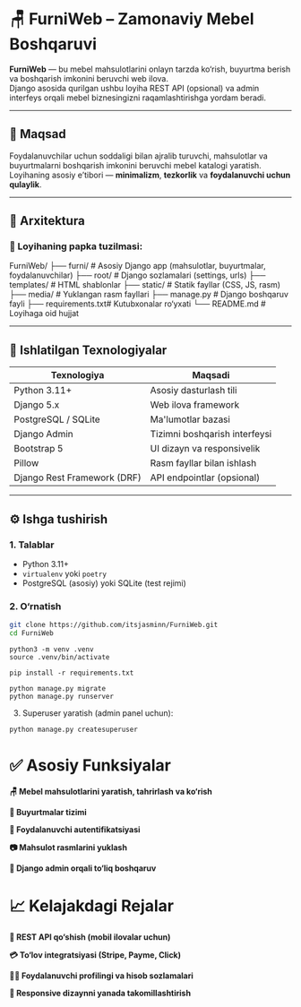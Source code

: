 # 🪑 FurniWeb – Zamonaviy Mebel Boshqaruvi

**FurniWeb** — bu mebel mahsulotlarini onlayn tarzda ko‘rish, buyurtma berish va boshqarish imkonini beruvchi web
ilova.  
Django asosida qurilgan ushbu loyiha REST API (opsional) va admin interfeys orqali mebel biznesingizni raqamlashtirishga
yordam beradi.

---

## 🎯 Maqsad

Foydalanuvchilar uchun soddaligi bilan ajralib turuvchi, mahsulotlar va buyurtmalarni boshqarish imkonini beruvchi mebel
katalogi yaratish.  
Loyihaning asosiy e’tibori — **minimalizm**, **tezkorlik** va **foydalanuvchi uchun qulaylik**.

---

## 🧱 Arxitektura

### 📁 Loyihaning papka tuzilmasi:

FurniWeb/
├── furni/ # Asosiy Django app (mahsulotlar, buyurtmalar, foydalanuvchilar)
├── root/ # Django sozlamalari (settings, urls)
├── templates/ # HTML shablonlar
├── static/ # Statik fayllar (CSS, JS, rasm)
├── media/ # Yuklangan rasm fayllari
├── manage.py # Django boshqaruv fayli
├── requirements.txt# Kutubxonalar ro‘yxati
└── README.md # Loyihaga oid hujjat


---

## 🚀 Ishlatilgan Texnologiyalar

| Texnologiya                 | Maqsadi                       |
|-----------------------------|-------------------------------|
| Python 3.11+                | Asosiy dasturlash tili        |
| Django 5.x                  | Web ilova framework           |
| PostgreSQL / SQLite         | Ma'lumotlar bazasi            |
| Django Admin                | Tizimni boshqarish interfeysi |
| Bootstrap 5                 | UI dizayn va responsivelik    |
| Pillow                      | Rasm fayllar bilan ishlash    |
| Django Rest Framework (DRF) | API endpointlar (opsional)    |

---

## ⚙️ Ishga tushirish

### 1. Talablar

- Python 3.11+
- `virtualenv` yoki `poetry`
- PostgreSQL (asosiy) yoki SQLite (test rejimi)

### 2. O‘rnatish

```bash
git clone https://github.com/itsjasminn/FurniWeb.git
cd FurniWeb
```

```
python3 -m venv .venv
source .venv/bin/activate
```

```
pip install -r requirements.txt
```

```
python manage.py migrate
python manage.py runserver
```

3. Superuser yaratish (admin panel uchun):

```bash
python manage.py createsuperuser
```

# ✅ Asosiy Funksiyalar

**🪑 Mebel mahsulotlarini yaratish, tahrirlash va ko‘rish**

**🛒 Buyurtmalar tizimi**

**👤 Foydalanuvchi autentifikatsiyasi**

**📷 Mahsulot rasmlarini yuklash**

**🧾 Django admin orqali to‘liq boshqaruv**

# 📈 Kelajakdagi Rejalar

**📱 REST API qo‘shish (mobil ilovalar uchun)**

**💳 To‘lov integratsiyasi (Stripe, Payme, Click)**

**🧍‍♂️ Foydalanuvchi profilingi va hisob sozlamalari**

**📱 Responsive dizaynni yanada takomillashtirish**


